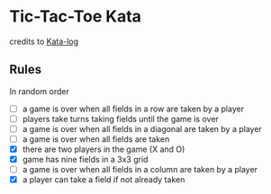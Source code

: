 # Tic-Tac-Toe Kata

credits to [Kata-log](https://kata-log.rocks/tic-tac-toe-kata)

## Rules

In random order

- [ ] a game is over when all fields in a row are taken by a player
- [ ] players take turns taking fields until the game is over
- [ ] a game is over when all fields in a diagonal are taken by a player
- [ ] a game is over when all fields are taken
- [X] there are two players in the game (X and O)
- [X] game has nine fields in a 3x3 grid
- [ ] a game is over when all fields in a column are taken by a player
- [X] a player can take a field if not already taken
